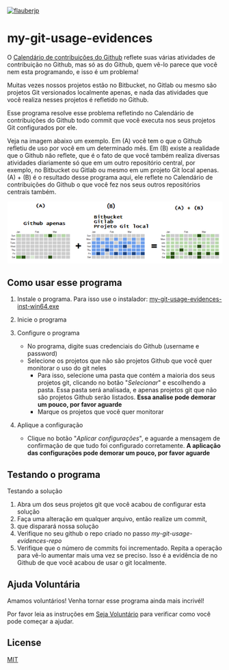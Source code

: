 [![flauberjp](https://circleci.com/gh/flauberjp/my-git-usage-evidences.svg?style=shield)](https://circleci.com/gh/flauberjp/my-git-usage-evidences/tree/master)
# my-git-usage-evidences

O [Calendário de contribuições do Github](https://help.github.com/pt/github/setting-up-and-managing-your-github-profile/viewing-contributions-on-your-profile#contributions-calendar) 
reflete suas várias atividades de contribuição no Github, mas só as do Github,
quem vê-lo parece que você nem esta programando, e isso é um problema!

Muitas vezes nossos projetos estão no Bitbucket, no Gitlab ou mesmo são projetos 
Git versionados localmente apenas, e nada das atividades que você realiza nesses projetos é 
refletido no Github.

Esse programa resolve esse problema refletindo no Calendário de contribuições do Github 
todo commit que você executa nos seus projetos Git configurados por ele.

Veja na imagem abaixo um exemplo. Em (A) você tem o que o Github refletiu de uso por você em um 
determinado mês. Em (B) existe a realidade que o Github não reflete, que é o fato de que
você também realiza diversas atividades diariamente só que em um outro repositório central, por exemplo,
no Bitbucket ou Gitlab ou mesmo em um projeto Git local apenas. (A) + (B) é o resultado desse programa
aqui, ele reflete no Calendário de contribuições do Github o que você fez nos seus outros repositórios 
centrais também.   

![Resultado do uso desse programa](static/exemploGraficoDeUso.png "Resultado do uso desse programa")

## Como usar esse programa

1. Instale o programa. Para isso use o instalador: [my-git-usage-evidences-inst-win64.exe](https://github.com/flauberjp/my-git-usage-evidences/releases/download/1.3-SNAPSHOT/my-git-usage-evidences-inst-win64.exe)

2. Inicie o programa

3. Configure o programa
    * No programa, digite suas credenciais do Github 
    (username e password)
    * Selecione os projetos que não são projetos Github que você quer
    monitorar o uso do git neles
      * Para isso, selecione uma pasta que contém a maioria dos seus
      projetos git, clicando no botão "_Selecionar_" e escolhendo a pasta.
      Essa pasta será analisada, e apenas projetos git que não são projetos
      Github serão listados. 
      **Essa analise pode demorar um pouco, por favor aguarde**
      * Marque os projetos que você quer monitorar

4. Aplique a configuração
    * Clique no botão "_Aplicar configurações_", e aguarde a mensagem
    de confirmação de que tudo foi configurado corretamente.
    **A aplicação das configurações pode demorar um pouco, por favor aguarde** 

## Testando o programa

Testando a solução
1. Abra um dos seus projetos git que você acabou de configurar esta solução
2. Faça uma alteração em qualquer arquivo, então realize um commit, 
3. que disparará nossa solução
4. Verifique no seu github o repo criado no passo _my-git-usage-evidences-repo_
5. Verifique que o número de commits foi incrementado. 
Repita a operação para vê-lo aumentar mais uma vez se preciso. 
Isso é a evidência de no Github de que você acabou de usar o git localmente.

## Ajuda Voluntária
Amamos voluntários! Venha tornar esse programa ainda mais incrivél! 

Por favor leia as instruções em [Seja Voluntário](CONTRIBUTING.md) para verificar como você pode começar a ajudar.


## License
[MIT](https://pt.wikipedia.org/wiki/Licen%C3%A7a_MIT)


